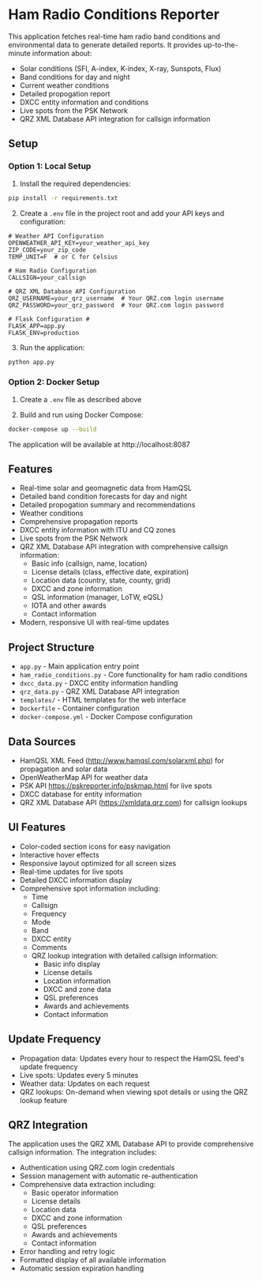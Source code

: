 # Ham Radio Conditions Reporter

This application fetches real-time ham radio band conditions and environmental data to generate detailed reports. It provides up-to-the-minute information about:

- Solar conditions (SFI, A-index, K-index, X-ray, Sunspots, Flux)
- Band conditions for day and night
- Current weather conditions
- Detailed propogation report
- DXCC entity information and conditions
- Live spots from the PSK Network
- QRZ XML Database API integration for callsign information

## Setup

### Option 1: Local Setup

1. Install the required dependencies:
```bash
pip install -r requirements.txt
```

2. Create a `.env` file in the project root and add your API keys and configuration:
```
# Weather API Configuration
OPENWEATHER_API_KEY=your_weather_api_key
ZIP_CODE=your_zip_code
TEMP_UNIT=F  # or C for Celsius

# Ham Radio Configuration
CALLSIGN=your_callsign

# QRZ XML Database API Configuration
QRZ_USERNAME=your_qrz_username  # Your QRZ.com login username
QRZ_PASSWORD=your_qrz_password  # Your QRZ.com login password

# Flask Configuration #
FLASK_APP=app.py
FLASK_ENV=production
```

3. Run the application:
```bash
python app.py
```

### Option 2: Docker Setup

1. Create a `.env` file as described above

2. Build and run using Docker Compose:
```bash
docker-compose up --build
```

The application will be available at http://localhost:8087

## Features

- Real-time solar and geomagnetic data from HamQSL
- Detailed band condition forecasts for day and night
- Detailed propogation summary and recommendations
- Weather conditions
- Comprehensive propagation reports
- DXCC entity information with ITU and CQ zones
- Live spots from the PSK Network
- QRZ XML Database API integration with comprehensive callsign information:
  - Basic info (callsign, name, location)
  - License details (class, effective date, expiration)
  - Location data (country, state, county, grid)
  - DXCC and zone information
  - QSL information (manager, LoTW, eQSL)
  - IOTA and other awards
  - Contact information
- Modern, responsive UI with real-time updates

## Project Structure

- `app.py` - Main application entry point
- `ham_radio_conditions.py` - Core functionality for ham radio conditions
- `dxcc_data.py` - DXCC entity information handling
- `qrz_data.py` - QRZ XML Database API integration
- `templates/` - HTML templates for the web interface
- `Dockerfile` - Container configuration
- `docker-compose.yml` - Docker Compose configuration

## Data Sources

- HamQSL XML Feed (http://www.hamqsl.com/solarxml.php) for propagation and solar data
- OpenWeatherMap API for weather data
- PSK API https://pskreporter.info/pskmap.html for live spots
- DXCC database for entity information
- QRZ XML Database API (https://xmldata.qrz.com) for callsign lookups

## UI Features

- Color-coded section icons for easy navigation
- Interactive hover effects
- Responsive layout optimized for all screen sizes
- Real-time updates for live spots
- Detailed DXCC information display
- Comprehensive spot information including:
  - Time
  - Callsign
  - Frequency
  - Mode
  - Band
  - DXCC entity
  - Comments
  - QRZ lookup integration with detailed callsign information:
    - Basic info display
    - License details
    - Location information
    - DXCC and zone data
    - QSL preferences
    - Awards and achievements
    - Contact information

## Update Frequency

- Propagation data: Updates every hour to respect the HamQSL feed's update frequency
- Live spots: Updates every 5 minutes
- Weather data: Updates on each request
- QRZ lookups: On-demand when viewing spot details or using the QRZ lookup feature

## QRZ Integration

The application uses the QRZ XML Database API to provide comprehensive callsign information. The integration includes:

- Authentication using QRZ.com login credentials
- Session management with automatic re-authentication
- Comprehensive data extraction including:
  - Basic operator information
  - License details
  - Location data
  - DXCC and zone information
  - QSL preferences
  - Awards and achievements
  - Contact information
- Error handling and retry logic
- Formatted display of all available information
- Automatic session expiration handling 
